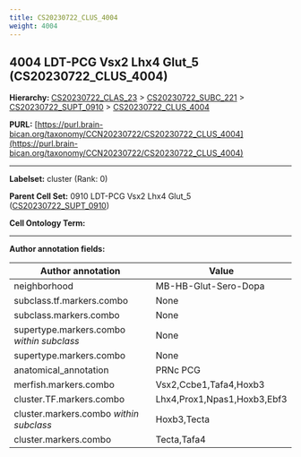 ```yaml
---
title: CS20230722_CLUS_4004
weight: 4004
---
```

## 4004 LDT-PCG Vsx2 Lhx4 Glut_5 (CS20230722_CLUS_4004)
<b>Hierarchy: </b>
[CS20230722_CLAS_23](../CS20230722_CLAS_23) >
[CS20230722_SUBC_221](../CS20230722_SUBC_221) >
[CS20230722_SUPT_0910](../CS20230722_SUPT_0910) >
[CS20230722_CLUS_4004](../CS20230722_CLUS_4004)

**PURL:** [https://purl.brain-bican.org/taxonomy/CCN20230722/CS20230722_CLUS_4004](https://purl.brain-bican.org/taxonomy/CCN20230722/CS20230722_CLUS_4004)

---


**Labelset:** cluster (Rank: 0)

**Parent Cell Set:** 0910 LDT-PCG Vsx2 Lhx4 Glut_5 ([CS20230722_SUPT_0910](../CS20230722_SUPT_0910))



**Cell Ontology Term:** 

[MARKER GENES.]: #


---

[TRANSFERRED ANNOTATIONS.]: #


[AUTHOR ANNOTATION FIELDS.]: #


**Author annotation fields:**

| Author annotation | Value |
|-------------------|-------|
|neighborhood|MB-HB-Glut-Sero-Dopa|
|subclass.tf.markers.combo|None|
|subclass.markers.combo|None|
|supertype.markers.combo _within subclass_|None|
|supertype.markers.combo|None|
|anatomical_annotation|PRNc PCG|
|merfish.markers.combo|Vsx2,Ccbe1,Tafa4,Hoxb3|
|cluster.TF.markers.combo|Lhx4,Prox1,Npas1,Hoxb3,Ebf3|
|cluster.markers.combo _within subclass_|Hoxb3,Tecta|
|cluster.markers.combo|Tecta,Tafa4|
